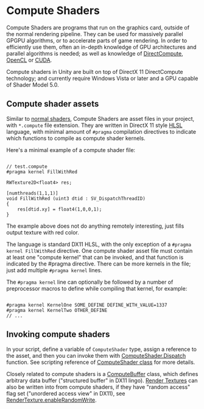 Compute Shaders
===============


Compute Shaders are programs that run on the graphics card, outside of the normal rendering pipeline. They can be used for massively parallel GPGPU algorithms, or to accelerate parts of game rendering. In order to efficiently use them, often an in-depth knowledge of GPU architectures and parallel algorithms is needed; as well as knowledge of [DirectCompute](http://msdn.microsoft.com/en-us/library/windows/desktop/ff476331.aspx.html), [OpenCL](http://en.wikipedia.org/wiki/opencl.html) or [CUDA](http://en.wikipedia.org/wiki/cuda.html).

Compute shaders in Unity are built on top of DirectX 11 DirectCompute technology; and currently require Windows Vista or later and a GPU capable of Shader Model 5.0.

Compute shader assets
---------------------


Similar to [normal shaders](shaders.html), Compute Shaders are asset files in your project, with `*.compute` file extension. They are written in DirectX 11 style [HLSL](http://msdn.microsoft.com/en-us/library/windows/desktop/bb509561.aspx.html) language, with minimal amount of `#pragma` compilation directives to indicate which functions to compile as compute shader kernels.

Here's a minimal example of a compute shader file:
````

// test.compute
#pragma kernel FillWithRed

RWTexture2D<float4> res;

[numthreads(1,1,1)]
void FillWithRed (uint3 dtid : SV_DispatchThreadID)
{
    res[dtid.xy] = float4(1,0,0,1);
}

````
The example above does not do anything remotely interesting, just fills output texture with red color.

The language is standard DX11 HLSL, with the only exception of a `#pragma kernel FillWithRed` directive. One compute shader asset file must contain at least one "compute kernel" that can be invoked, and that function is indicated by the #pragma directive. There can be more kernels in the file; just add multiple `#pragma kernel` lines.

The `#pragma kernel` line can optionally be followed by a number of preprocessor macros to define while compiling that kernel, for example:
````

#pragma kernel KernelOne SOME_DEFINE DEFINE_WITH_VALUE=1337
#pragma kernel KernelTwo OTHER_DEFINE
// ...

````


Invoking compute shaders
------------------------


In your script, define a variable of `ComputeShader` type, assign a reference to the asset, and then you can invoke them with [ComputeShader.Dispatch](scriptref:computeshader.dispatch.html.html) function. See scripting reference of [ComputeShader class](scriptref:computeshader.html.html) for more details.

Closely related to compute shaders is a [ComputeBuffer](scriptref:computebuffer.html.html) class, which defines arbitrary data buffer ("structured buffer" in DX11 lingo). [Render Textures](scriptref:rendertexture.html.html) can also be written into from compute shaders, if they have "random access" flag set ("unordered access view" in DX11), see [RenderTexture.enableRandomWrite](scriptref:rendertexture-enablerandomwrite.html.html).
